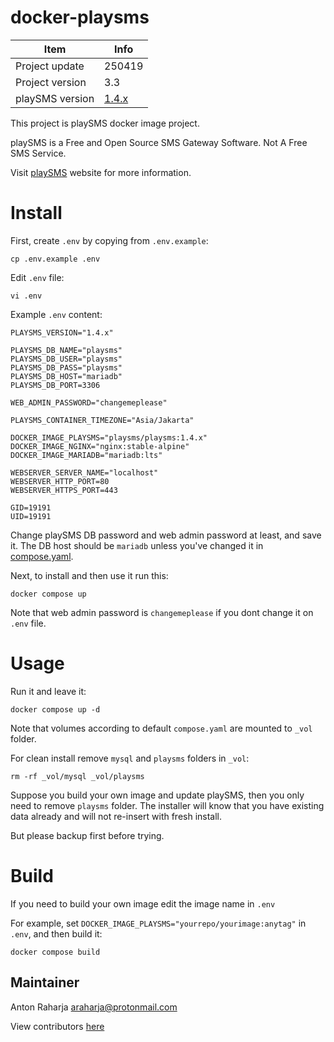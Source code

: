 docker-playsms
==============

Item            | Info
--------------- | ---------------
Project update  | 250419
Project version | 3.3
playSMS version | [1.4.x](https://github.com/playsms/playsms)

This project is playSMS docker image project.

playSMS is a Free and Open Source SMS Gateway Software. Not A Free SMS Service.

Visit [playSMS](https://playsms.org) website for more information.


# Install

First, create `.env` by copying from `.env.example`:
```
cp .env.example .env
```

Edit `.env` file:
```
vi .env
```

Example `.env` content:
```
PLAYSMS_VERSION="1.4.x"

PLAYSMS_DB_NAME="playsms"
PLAYSMS_DB_USER="playsms"
PLAYSMS_DB_PASS="playsms"
PLAYSMS_DB_HOST="mariadb"
PLAYSMS_DB_PORT=3306

WEB_ADMIN_PASSWORD="changemeplease"

PLAYSMS_CONTAINER_TIMEZONE="Asia/Jakarta"

DOCKER_IMAGE_PLAYSMS="playsms/playsms:1.4.x"
DOCKER_IMAGE_NGINX="nginx:stable-alpine"
DOCKER_IMAGE_MARIADB="mariadb:lts"

WEBSERVER_SERVER_NAME="localhost"
WEBSERVER_HTTP_PORT=80
WEBSERVER_HTTPS_PORT=443

GID=19191
UID=19191
```

Change playSMS DB password and web admin password at least, and save it.
The DB host should be `mariadb` unless you've changed it in [compose.yaml](https://github.com/playsms/docker-playsms/blob/master/compose.yaml).

Next, to install and then use it run this:
```
docker compose up
```

Note that web admin password is `changemeplease` if you dont change it on `.env` file.


# Usage

Run it and leave it:
```
docker compose up -d
```

Note that volumes according to default `compose.yaml` are mounted to `_vol` folder.

For clean install remove `mysql` and `playsms` folders in `_vol`:
```
rm -rf _vol/mysql _vol/playsms
```

Suppose you build your own image and update playSMS, then you only need to remove `playsms` folder.
The installer will know that you have existing data already and will not re-insert with fresh install.

But please backup first before trying.


# Build

If you need to build your own image edit the image name in `.env`

For example, set `DOCKER_IMAGE_PLAYSMS="yourrepo/yourimage:anytag"` in `.env`, and then build it:
```
docker compose build
```


## Maintainer

Anton Raharja <araharja@protonmail.com>

View contributors [here](https://github.com/playsms/docker-playsms/graphs/contributors)

